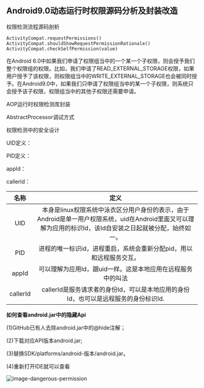 ## Android9.0动态运行时权限源码分析及封装改造

权限检测流程源码剖析

```
ActivityCompat.requestPermissions()
ActivityCompat.shouldShowRequestPermissionRationale()
ActivityCompat.checkSelfPermission(value)
```

在Android 6.0中如果我们申请了权限组当中的一个某一个子权限，则会授予我们整个权限组的权限。比如，我们申请了READ_EXTERNAL_STORAGE权限，如果用户授予了该权限，则权限组当中的WRITE_EXTERNAL_STORAGE也会被同时授予。在Android9.0中，如果我们只申请了权限组当中的某一个子权限，则系统只会授予该子权限，权限组当中的其他子权限还需要申请。

AOP运行时权限检测库封装

AbstractProcessor调试方式

权限检测中的安全设计

UID定义：

PID定义：

appId：

callerId：

|   名称   |                             定义                             |
| :------: | :----------------------------------------------------------: |
|   UID    | 本身是linux权限系统中泳衣区分用户身份的表示，由于Android是单一用户权限系统，uid在Android里面又可以理解为应用的标识Id，该Id自安装之日起就被分配，始终如一。 |
|   PID    | 进程的唯一标识id，进程重启，系统会重新分配pid，用以和远程服务交互。 |
|  appId   | 可以理解为应用Id，跟uid一样。这是本地应用在远程服务中的叫法  |
| callerId | callerId是服务请求者的身份Id，可以是本地应用的身份Id，也可以是远程服务的身份标识Id. |

**如何查看android.jar中的隐藏Api**

(1)GitHub已有人去除android.jar中的@hide注解；

(2)下载对应API版本android.jar;

(3)替换SDK/platforms/android-版本/android.jar。

(4)重新打开IDE就可以查看

![image-dangerous-permission](D:\Projects\LearningProjects\JSeries\JNotes\短课程\Android9.0动态运行时权限源码分析及封装改造\img\image-dangerous-permission.png)